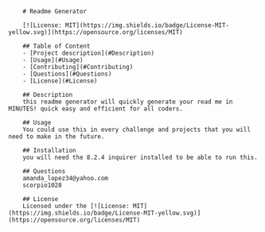 
        # Readme Generator
        
        [![License: MIT](https://img.shields.io/badge/License-MIT-yellow.svg)](https://opensource.org/licenses/MIT)

        ## Table of Content
        - [Project description](#Description)
        - [Usage](#Usage)
        - [Contributing](#Contributing)
        - [Questions](#Questions)
        - [License](#License)

        ## Description
        this readme generator will quickly generate your read me in MINUTES! quick easy and efficient for all coders.

        ## Usage 
        You could use this in every challenge and projects that you will need to make in the future.

        ## Installation
        you will need the 8.2.4 inquirer installed to be able to run this.

        ## Questions 
        amanda_lopez34@yahoo.com
        scorpio1028

        ## License
        Licensed under the [![License: MIT](https://img.shields.io/badge/License-MIT-yellow.svg)](https://opensource.org/licenses/MIT)
        